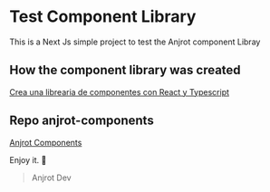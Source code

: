 # Test Component Library

This is a Next Js simple project to test the Anjrot component Libray

## How the component library was created

[Crea una librearia de componentes con React y Typescript](https://youtube.com/playlist?list=PLoOnCUvhzJYOk_s-NQOeWdzPaYmXZGzDj&si=QgQNZeidfgHmhrKE)

## Repo anjrot-components

[Anjrot Components](https://github.com/anjrotDev/anjrot-components)

Enjoy it. 🚀

> Anjrot Dev
